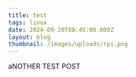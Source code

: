 ```yaml
---
title: test
tags: linux
date: 2024-09-20T08:45:00.000Z
layout: blog
thumbnail: /images/uploads/rpi.png
---
```

aNOTHER TEST POST 
